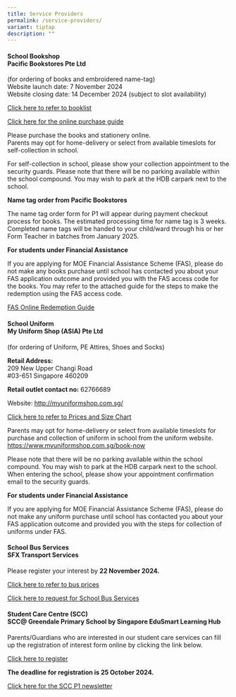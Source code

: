 ```yaml
---
title: Service Providers
permalink: /service-providers/
variant: tiptap
description: ""
---
```

<h4><strong>School Bookshop </strong><br><strong>Pacific Bookstores Pte Ltd</strong></h4>
<p>(for ordering of books and embroidered name-tag)
<br>Website launch date: 7 November 2024
<br>Website closing date: 14 December 2024 (subject to slot availability)</p>
<p><a href="/files/School Services/p1booklist2025.pdf" rel="noopener nofollow" target="_blank">Click here to refer to booklist</a>
</p>
<p><a href="/files/P1 Orientation 2025/gdps_online_purchase_guide.pdf" rel="noopener nofollow" target="_blank">Click here for the online purchase guide</a>
</p>
<p>Please purchase the books and stationery online.
<br>Parents may opt for home-delivery or select from available timeslots for
self-collection in school.</p>
<p>For self-collection in school, please show your collection appointment
to the security guards. Please note that there will be no parking available
within the school compound. You may wish to park at the HDB carpark next
to the school.</p>
<p><strong>Name tag order from Pacific Bookstores</strong>
</p>
<p>The name tag order form for P1 will appear during payment checkout process
for books. The estimated processing time for name tag is 3 weeks. Completed
name tags will be handed to your child/ward through his or her Form Teacher
in batches from January 2025.</p>
<p><strong>For students under Financial Assistance</strong>
</p>
<p>If you are applying for MOE Financial Assistance Scheme (FAS), please
do not make any books purchase until school has contacted you about your
FAS application outcome and provided you with the FAS access code for the
books. You may refer to the attached guide for the steps to make the redemption
using the FAS access code.</p>
<p><a href="/files/P1 Orientation 2025/fas online redemption guide 2024.pdf" rel="noopener nofollow" target="_blank">FAS Online Redemption Guide</a>
</p>
<h4><strong>School Uniform </strong><br><strong>My Uniform Shop (ASIA) Pte Ltd</strong></h4>
<p>(for ordering of Uniform, PE Attires, Shoes and Socks)</p>
<p><strong>Retail Address:</strong>
<br>209 New Upper Changi Road
<br>#03-651 Singapore 460209</p>
<p><strong>Retail outlet contact no:</strong> 62766689</p>
<p>Website: <a href="http://myuniformshop.com.sg/" rel="noopener nofollow" target="_blank">http://myuniformshop.com.sg/</a>
</p>
<p><a href="/files/P1 Orientation 2025/My_Uniform_Shop_Asia_Pte_Ltd.pdf" rel="noopener nofollow" target="_blank">Click here to refer to Prices and Size Chart</a>
</p>
<p>Parents may opt for home-delivery or select from available timeslots for
purchase and collection of uniform in school from the uniform website.
<a href="https://www.myuniformshop.com.sg/book-now" rel="noopener noreferrer nofollow" target="_blank">https://www.myuniformshop.com.sg/book-now</a>
</p>
<p>Please note that there will be no parking available within the school
compound. You may wish to park at the HDB carpark next to the school. When
entering the school, please show your appointment confirmation email to
the security guards.</p>
<p></p>
<p></p>
<p><strong>For students under Financial Assistance</strong>
</p>
<p>If you are applying for MOE Financial Assistance Scheme (FAS), please
do not make any uniform purchase until school has contacted you about your
FAS application outcome and provided you with the steps for collection
of uniforms under FAS.</p>
<h4><strong>School Bus Services</strong><br><strong>SFX Transport Services</strong></h4>
<p>Please register your interest by <strong>22 November 2024.</strong>
</p>
<p><a href="/files/P1 Orientation 2025/School_bus_prices_2025.pdf" rel="noopener nofollow" target="_blank">Click here to refer to bus prices</a>
</p>
<p><a href="/files/P1 Orientation 2025/Request_for_school_bus_services_2025.pdf" rel="noopener nofollow" target="_blank">Click here to request for School Bus Services</a>
</p>
<h4><strong>Student Care Centre (SCC)</strong><br><strong>SCC@ Greendale Primary School by Singapore EduSmart Learning Hub</strong></h4>
<p>Parents/Guardians who are interested in our student care services can
fill up the registration of interest form online by clicking the link below.</p>
<p><a href="https://zfrmz.com/4tROeqxljIQiTn9vVcaT" rel="noopener nofollow" target="_blank">Click here to register</a>
</p>
<p><strong>The deadline for registration is 25 October 2024.</strong>
</p>
<p><a href="/files/P1 Orientation 2025/SCC_P1_newsletter_2025.pdf" rel="noopener nofollow" target="_blank">Click here for the SCC P1 newsletter</a>
</p>
<p></p>
<p></p>
<p></p>